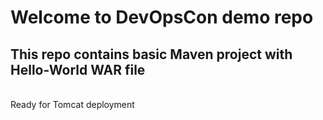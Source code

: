 # Welcome to DevOpsCon demo repo
## This repo contains basic Maven project with Hello-World WAR file 
<BR> Ready for Tomcat deployment 

